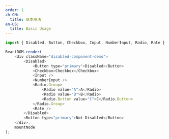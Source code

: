 ```yaml
---
order: 1
zh-CN:
  title: 基本用法
en-US:
  title: Basic Usage
---
```


```js
import { Disabled, Button, Checkbox, Input, NumberInput, Radio, Rate } from 'zent';

ReactDOM.render(
	<div className="disabled-component-demo">
		<Disabled>
			<Button type="primary">Disabled</Button>
			<Checkbox>Checkbox</Checkbox>
			<Input />
			<NumberInput />
			<Radio.Group>
				<Radio value="A">A</Radio>
				<Radio value="B">B</Radio>
				<Radio.Button value="C">C</Radio.Button>
			</Radio.Group>
			<Rate />
		</Disabled>
		<Button type="primary">Not Disabled</Button>
	</div>,
	mountNode
);
```

<style>
.disabled-component-demo {
	display: inline-flex;
	flex-direction: column;
}

.disabled-component-demo > * {
	margin-bottom: 10px;
}
</style>
